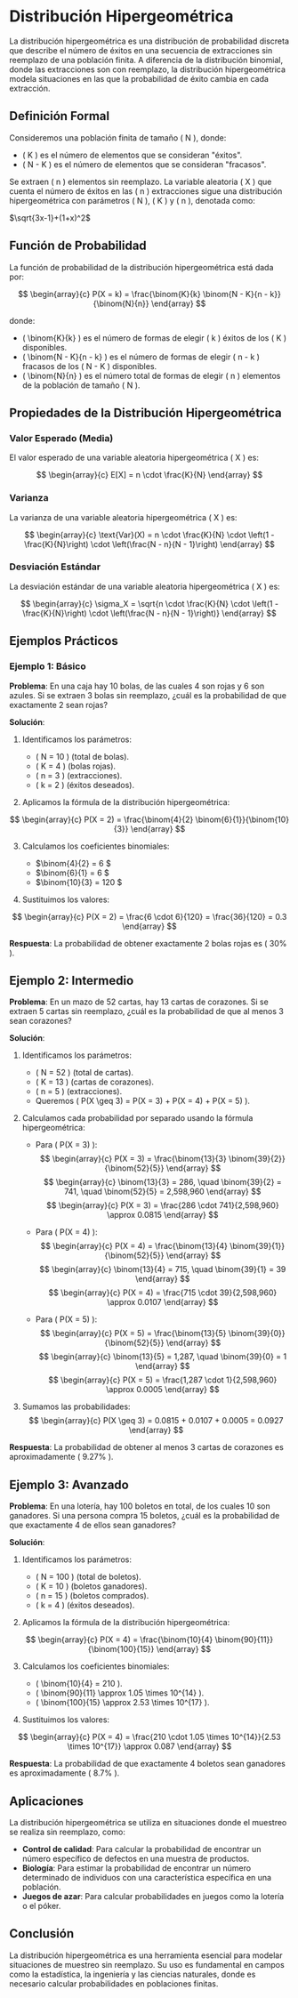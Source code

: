# Distribución Hipergeométrica

La distribución hipergeométrica es una distribución de probabilidad discreta que describe el número de éxitos en una secuencia de extracciones sin reemplazo de una población finita. A diferencia de la distribución binomial, donde las extracciones son con reemplazo, la distribución hipergeométrica modela situaciones en las que la probabilidad de éxito cambia en cada extracción.

## Definición Formal

Consideremos una población finita de tamaño \( N \), donde:

- \( K \) es el número de elementos que se consideran "éxitos".
- \( N - K \) es el número de elementos que se consideran "fracasos".

Se extraen \( n \) elementos sin reemplazo. La variable aleatoria \( X \) que cuenta el número de éxitos en las \( n \) extracciones sigue una distribución hipergeométrica con parámetros \( N \), \( K \) y \( n \), denotada como:

$\sqrt{3x-1}+(1+x)^2$

## Función de Probabilidad

La función de probabilidad de la distribución hipergeométrica está dada por:

$$
\begin{array}{c}
P(X = k) = \frac{\binom{K}{k} \binom{N - K}{n - k}}{\binom{N}{n}}
\end{array}
$$

donde:

- \( \binom{K}{k} \) es el número de formas de elegir \( k \) éxitos de los \( K \) disponibles.
- \( \binom{N - K}{n - k} \) es el número de formas de elegir \( n - k \) fracasos de los \( N - K \) disponibles.
- \( \binom{N}{n} \) es el número total de formas de elegir \( n \) elementos de la población de tamaño \( N \).

## Propiedades de la Distribución Hipergeométrica

### Valor Esperado (Media)

El valor esperado de una variable aleatoria hipergeométrica \( X \) es:

$$
\begin{array}{c}
E[X] = n \cdot \frac{K}{N}
\end{array}
$$

### Varianza

La varianza de una variable aleatoria hipergeométrica \( X \) es:

$$
\begin{array}{c}
\text{Var}(X) = n \cdot \frac{K}{N} \cdot \left(1 - \frac{K}{N}\right) \cdot \left(\frac{N - n}{N - 1}\right)
\end{array}
$$

### Desviación Estándar

La desviación estándar de una variable aleatoria hipergeométrica \( X \) es:

$$
\begin{array}{c}
\sigma_X = \sqrt{n \cdot \frac{K}{N} \cdot \left(1 - \frac{K}{N}\right) \cdot \left(\frac{N - n}{N - 1}\right)}
\end{array}
$$

## Ejemplos Prácticos

### Ejemplo 1: Básico

**Problema**: En una caja hay 10 bolas, de las cuales 4 son rojas y 6 son azules. Si se extraen 3 bolas sin reemplazo, ¿cuál es la probabilidad de que exactamente 2 sean rojas?

**Solución**:

1. Identificamos los parámetros:
   - \( N = 10 \) (total de bolas).
   - \( K = 4 \) (bolas rojas).
   - \( n = 3 \) (extracciones).
   - \( k = 2 \) (éxitos deseados).

2. Aplicamos la fórmula de la distribución hipergeométrica:

$$
\begin{array}{c}
P(X = 2) = \frac{\binom{4}{2} \binom{6}{1}}{\binom{10}{3}}
\end{array}
$$

3. Calculamos los coeficientes binomiales:
   - $\binom{4}{2} = 6 $
   - $\binom{6}{1} = 6 $
   - $\binom{10}{3} = 120 $

4. Sustituimos los valores:

$$
\begin{array}{c}
P(X = 2) = \frac{6 \cdot 6}{120} = \frac{36}{120} = 0.3
\end{array}
$$

**Respuesta**: La probabilidad de obtener exactamente 2 bolas rojas es \( 30\% \).

## Ejemplo 2: Intermedio

**Problema**: En un mazo de 52 cartas, hay 13 cartas de corazones. Si se extraen 5 cartas sin reemplazo, ¿cuál es la probabilidad de que al menos 3 sean corazones?

**Solución**:

1. Identificamos los parámetros:
   - \( N = 52 \) (total de cartas).
   - \( K = 13 \) (cartas de corazones).
   - \( n = 5 \) (extracciones).
   - Queremos \( P(X \geq 3) = P(X = 3) + P(X = 4) + P(X = 5) \).

2. Calculamos cada probabilidad por separado usando la fórmula hipergeométrica:

   - Para \( P(X = 3) \):
     $$
     \begin{array}{c}
     P(X = 3) = \frac{\binom{13}{3} \binom{39}{2}}{\binom{52}{5}}
     \end{array}
     $$
     $$
     \begin{array}{c}
     \binom{13}{3} = 286, \quad \binom{39}{2} = 741, \quad \binom{52}{5} = 2,598,960
     \end{array}
     $$
     $$
     \begin{array}{c}
     P(X = 3) = \frac{286 \cdot 741}{2,598,960} \approx 0.0815
     \end{array}
     $$

   - Para \( P(X = 4) \):
     $$
     \begin{array}{c}
     P(X = 4) = \frac{\binom{13}{4} \binom{39}{1}}{\binom{52}{5}}
     \end{array}
     $$
     $$
     \begin{array}{c}
     \binom{13}{4} = 715, \quad \binom{39}{1} = 39
     \end{array}
     $$
     $$
     \begin{array}{c}
     P(X = 4) = \frac{715 \cdot 39}{2,598,960} \approx 0.0107
     \end{array}
     $$

   - Para \( P(X = 5) \):
     $$
     \begin{array}{c}
     P(X = 5) = \frac{\binom{13}{5} \binom{39}{0}}{\binom{52}{5}}
     \end{array}
     $$
     $$
     \begin{array}{c}
     \binom{13}{5} = 1,287, \quad \binom{39}{0} = 1
     \end{array}
     $$
     $$
     \begin{array}{c}
     P(X = 5) = \frac{1,287 \cdot 1}{2,598,960} \approx 0.0005
     \end{array}
     $$

3. Sumamos las probabilidades:
   $$
   \begin{array}{c}
   P(X \geq 3) = 0.0815 + 0.0107 + 0.0005 = 0.0927
   \end{array}
   $$

**Respuesta**: La probabilidad de obtener al menos 3 cartas de corazones es aproximadamente \( 9.27\% \).

## Ejemplo 3: Avanzado

**Problema**: En una lotería, hay 100 boletos en total, de los cuales 10 son ganadores. Si una persona compra 15 boletos, ¿cuál es la probabilidad de que exactamente 4 de ellos sean ganadores?

**Solución**:

1. Identificamos los parámetros:
   - \( N = 100 \) (total de boletos).
   - \( K = 10 \) (boletos ganadores).
   - \( n = 15 \) (boletos comprados).
   - \( k = 4 \) (éxitos deseados).

2. Aplicamos la fórmula de la distribución hipergeométrica:

$$
\begin{array}{c}
P(X = 4) = \frac{\binom{10}{4} \binom{90}{11}}{\binom{100}{15}}
\end{array}
$$

3. Calculamos los coeficientes binomiales:
   - \( \binom{10}{4} = 210 \).
   - \( \binom{90}{11} \approx 1.05 \times 10^{14} \).
   - \( \binom{100}{15} \approx 2.53 \times 10^{17} \).

4. Sustituimos los valores:

$$
\begin{array}{c}
P(X = 4) = \frac{210 \cdot 1.05 \times 10^{14}}{2.53 \times 10^{17}} \approx 0.087
\end{array}
$$

**Respuesta**: La probabilidad de que exactamente 4 boletos sean ganadores es aproximadamente \( 8.7\% \).

## Aplicaciones

La distribución hipergeométrica se utiliza en situaciones donde el muestreo se realiza sin reemplazo, como:

- **Control de calidad**: Para calcular la probabilidad de encontrar un número específico de defectos en una muestra de productos.
- **Biología**: Para estimar la probabilidad de encontrar un número determinado de individuos con una característica específica en una población.
- **Juegos de azar**: Para calcular probabilidades en juegos como la lotería o el póker.

## Conclusión

La distribución hipergeométrica es una herramienta esencial para modelar situaciones de muestreo sin reemplazo. Su uso es fundamental en campos como la estadística, la ingeniería y las ciencias naturales, donde es necesario calcular probabilidades en poblaciones finitas.